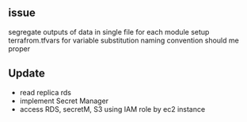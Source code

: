 ## issue 
segregate outputs of data in single file for each module 
setup terrafrom.tfvars for variable substitution
naming convention should me proper 





## Update 
- read replica rds 
- implement Secret Manager 
- access RDS, secretM, S3 using IAM role by ec2 instance 
